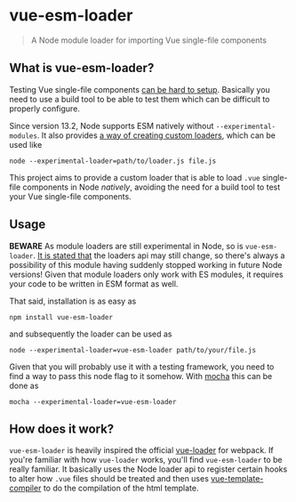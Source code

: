 # vue-esm-loader

> A Node module loader for importing Vue single-file components

## What is vue-esm-loader?

Testing Vue single-file components [can be hard to setup](https://vue-test-utils.vuejs.org/installation/#using-other-test-runners).
Basically you need to use a build tool to be able to test them which can be difficult to properly configure.

Since version 13.2, Node supports ESM natively without `--experimental-modules`.
It also provides [a way of creating custom loaders](https://nodejs.org/api/esm.html#esm_experimental_loaders), which can be used like
```
node --experimental-loader=path/to/loader.js file.js
```

This project aims to provide a custom loader that is able to load `.vue` single-file components in Node *natively*, avoiding the need for a build tool to test your Vue single-file components.

## Usage

**BEWARE** As module loaders are still experimental in Node, so is `vue-esm-loader`.
[It is stated that](https://nodejs.org/api/esm.html#esm_experimental_loaders) the loaders api may still change, so there's always a possibility of this module having suddenly stopped working in future Node versions!
Given that module loaders only work with ES modules, it requires your code to be written in ESM format as well.

That said, installation is as easy as
```
npm install vue-esm-loader
```
and subsequently the loader can be used as
```
node --experimental-loader=vue-esm-loader path/to/your/file.js
```

Given that you will probably use it with a testing framework, you need to find a way to pass this node flag to it somehow.
With [mocha](https://www.npmjs.com/package/mocha) this can be done as
```
mocha --experimental-loader=vue-esm-loader
```

## How does it work?

`vue-esm-loader` is heavily inspired the official [vue-loader](https://www.npmjs.com/package/vue-loader) for webpack.
If you're familiar with how `vue-loader` works, you'll find `vue-esm-loader` to be really familiar.
It basically uses the Node loader api to register certain hooks to alter how `.vue` files should be treated and then uses [vue-template-compiler](https://www.npmjs.com/package/vue-template-compiler) to do the compilation of the html template.
